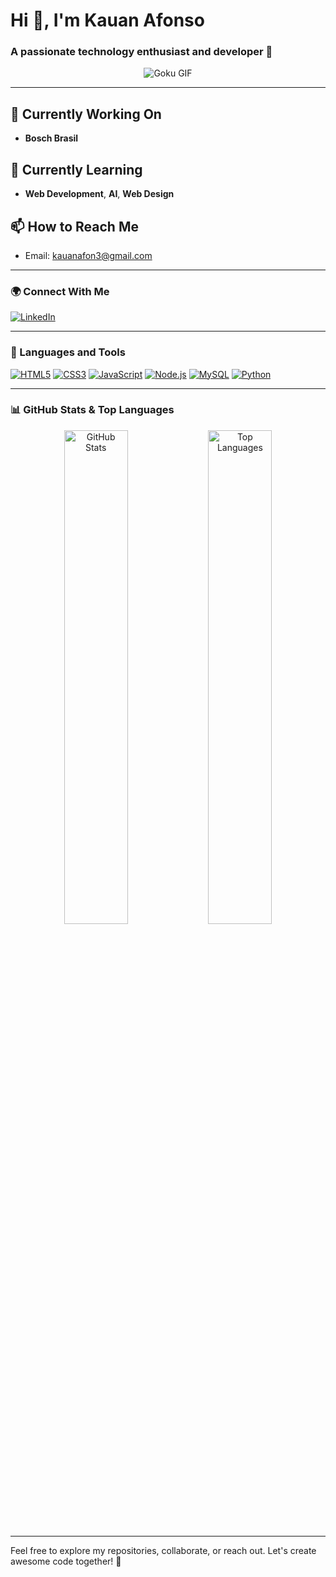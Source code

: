 # Hi 👋, I'm Kauan Afonso

### A passionate technology enthusiast and developer 🚀

<p align="center">
  <img src="https://media.tenor.com/JcuSfsgy_IoAAAAC/goku-dragon-ball.gif" alt="Goku GIF" />
</p>

---

## 🔭 Currently Working On
- **Bosch Brasil**

## 🌱 Currently Learning
- **Web Development**, **AI**, **Web Design**

## 📫 How to Reach Me
- Email: [kauanafon3@gmail.com](mailto:kauanafon3@gmail.com)

---

### 🌍 Connect With Me
[![LinkedIn](https://img.shields.io/badge/LinkedIn-Kauan_Afonso-blue?logo=linkedin&logoColor=white)](https://www.linkedin.com/in/kauan-afonso-0452a5295/)

---

### 🚀 Languages and Tools
[![HTML5](https://img.shields.io/badge/HTML5-%23E34F26.svg?logo=html5&logoColor=white)](https://www.w3schools.com/html/)
[![CSS3](https://img.shields.io/badge/CSS3-%231572B6.svg?logo=css3&logoColor=white)](https://www.w3schools.com/css/)
[![JavaScript](https://img.shields.io/badge/JavaScript-%23323330.svg?logo=javascript&logoColor=%23F7DF1E)](https://developer.mozilla.org/en-US/docs/Web/JavaScript)
[![Node.js](https://img.shields.io/badge/Node.js-%23339933.svg?logo=node.js&logoColor=white)](https://nodejs.org/)
[![MySQL](https://img.shields.io/badge/MySQL-%2300f.svg?logo=mysql&logoColor=white)](https://www.mysql.com/)
[![Python](https://img.shields.io/badge/Python-%2314354C.svg?logo=python&logoColor=white)](https://www.python.org/)

---

### 📊 GitHub Stats & Top Languages

<div align="center">
  <img src="https://github-readme-stats.vercel.app/api?username=KauanAfonso&show_icons=true&theme=radical" alt="GitHub Stats" width="45%" />
  <img src="https://github-readme-stats.vercel.app/api/top-langs/?username=KauanAfonso&layout=compact&theme=radical" alt="Top Languages" width="45%" />
</div>

---

Feel free to explore my repositories, collaborate, or reach out. Let's create awesome code together! 🚀
